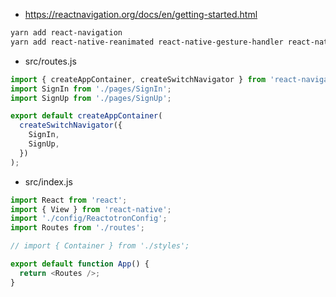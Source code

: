 - https://reactnavigation.org/docs/en/getting-started.html
```sh
yarn add react-navigation
yarn add react-native-reanimated react-native-gesture-handler react-native-screens react-native-safe-area-context
```

- src/routes.js
```js
import { createAppContainer, createSwitchNavigator } from 'react-navigation';
import SignIn from './pages/SignIn';
import SignUp from './pages/SignUp';

export default createAppContainer(
  createSwitchNavigator({
    SignIn,
    SignUp,
  })
);
```

- src/index.js
```js
import React from 'react';
import { View } from 'react-native';
import './config/ReactotronConfig';
import Routes from './routes';

// import { Container } from './styles';

export default function App() {
  return <Routes />;
}

```